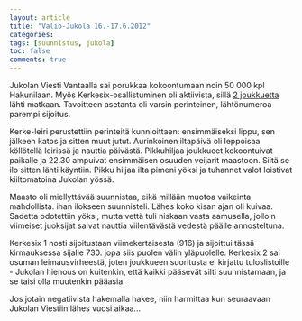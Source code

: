 ```yaml
---
layout: article
title: "Valio-Jukola 16.-17.6.2012"
categories:
tags: [suunnistus, jukola]
toc: false
comments: true
---
```


Jukolan Viesti Vantaalla sai porukkaa kokoontumaan noin 50 000 kpl
Hakunilaan. Myös Kerkesix-osallistuminen oli aktiivista, sillä [2
joukkuetta](http://kerkesix.fi/jukolaan-tana-vuonna-2-joukkuetta) lähti
matkaan. Tavoitteen asetanta oli varsin perinteinen, lähtönumeroa
parempi sijoitus.

Kerke-leiri perustettiin perinteitä kunnioittaen: ensimmäiseksi lippu,
sen jälkeen katos ja sitten muut jutut. Aurinkoinen iltapäivä oli
leppoisaa köllötellä leirissä ja nauttia päivästä. Pikkuhiljaa joukkueet
kokoontuivat paikalle ja 22.30 ampuivat ensimmäisen osuuden veijarit
maastoon. Siitä se ilo sitten lähti käyntiin. Pikku hiljaa ilta pimeni
yöksi ja tuhannet valot loistivat kiiltomatoina Jukolan yössä.

Maasto oli miellyttävää suunnistaa, eikä millään muotoa vaikeinta
mahdollista. ihan ilokseen suunnisteli. Lähes koko kisan ajan oli
kuivaa. Sadetta odotettiin yöksi, mutta vettä tuli niskaan vasta
aamusella, jolloin viimeiset juoksijat saivat nauttia viilentävästä
vedestä päälle annosteltuna.

Kerkesix 1 nosti sijoitustaan viimekertaisesta (916) ja sijoittui tässä
kirmauksessa sijalle 730. jopa siis puolen välin yläpuolelle. Kerkesix 2
sai osuman leimausvirheestä, joten joukkueen suoritusta ei kirjattu
tuloslistoille - Jukolan hienous on kuitenkin, että kaikki pääsevät
silti suunnistamaan, ja se taisi olla muutenkin pääasia.

Jos jotain negatiivista hakemalla hakee, niin harmittaa kun seuraavaan
Jukolan Viestiin lähes vuosi aikaa...
